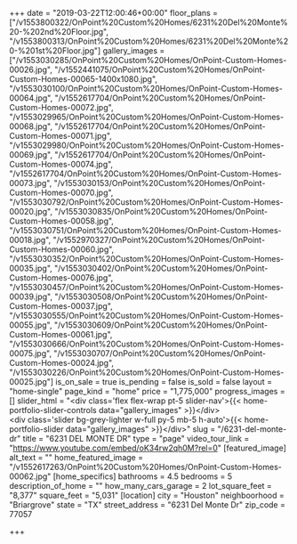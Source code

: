 +++
date = "2019-03-22T12:00:46+00:00"
floor_plans = ["/v1553800322/OnPoint%20Custom%20Homes/6231%20Del%20Monte%20-%202nd%20Floor.jpg", "/v1553800313/OnPoint%20Custom%20Homes/6231%20Del%20Monte%20-%201st%20Floor.jpg"]
gallery_images = ["/v1553030285/OnPoint%20Custom%20Homes/OnPoint-Custom-Homes-00026.jpg", "/v1552441075/OnPoint%20Custom%20Homes/OnPoint-Custom-Homes-00065-1400x1080.jpg", "/v1553030100/OnPoint%20Custom%20Homes/OnPoint-Custom-Homes-00064.jpg", "/v1552617704/OnPoint%20Custom%20Homes/OnPoint-Custom-Homes-00072.jpg", "/v1553029965/OnPoint%20Custom%20Homes/OnPoint-Custom-Homes-00068.jpg", "/v1552617704/OnPoint%20Custom%20Homes/OnPoint-Custom-Homes-00071.jpg", "/v1553029980/OnPoint%20Custom%20Homes/OnPoint-Custom-Homes-00069.jpg", "/v1552617704/OnPoint%20Custom%20Homes/OnPoint-Custom-Homes-00074.jpg", "/v1552617704/OnPoint%20Custom%20Homes/OnPoint-Custom-Homes-00073.jpg", "/v1553030153/OnPoint%20Custom%20Homes/OnPoint-Custom-Homes-00070.jpg", "/v1553030792/OnPoint%20Custom%20Homes/OnPoint-Custom-Homes-00020.jpg", "/v1553030835/OnPoint%20Custom%20Homes/OnPoint-Custom-Homes-00058.jpg", "/v1553030751/OnPoint%20Custom%20Homes/OnPoint-Custom-Homes-00018.jpg", "/v1552970327/OnPoint%20Custom%20Homes/OnPoint-Custom-Homes-00060.jpg", "/v1553030352/OnPoint%20Custom%20Homes/OnPoint-Custom-Homes-00035.jpg", "/v1553030402/OnPoint%20Custom%20Homes/OnPoint-Custom-Homes-00076.jpg", "/v1553030457/OnPoint%20Custom%20Homes/OnPoint-Custom-Homes-00039.jpg", "/v1553030508/OnPoint%20Custom%20Homes/OnPoint-Custom-Homes-00037.jpg", "/v1553030555/OnPoint%20Custom%20Homes/OnPoint-Custom-Homes-00055.jpg", "/v1553030609/OnPoint%20Custom%20Homes/OnPoint-Custom-Homes-00061.jpg", "/v1553030666/OnPoint%20Custom%20Homes/OnPoint-Custom-Homes-00075.jpg", "/v1553030707/OnPoint%20Custom%20Homes/OnPoint-Custom-Homes-00024.jpg", "/v1553030226/OnPoint%20Custom%20Homes/OnPoint-Custom-Homes-00025.jpg"]
is_on_sale = true
is_pending = false
is_sold = false
layout = "home-single"
page_kind = "home"
price = "1,775,000"
progress_images = []
slider_html = "&lt;div class='flex flex-wrap pt-5 slider-nav'&gt;{{&lt; home-portfolio-slider-controls data=\"gallery_images\" &gt;}}&lt;/div&gt;<br>&lt;div class='slider bg-grey-lighter w-full py-5 mb-5 h-auto'&gt;{{&lt; home-portfolio-slider data=\"gallery_images\" &gt;}}&lt;/div&gt;"
slug = "/6231-del-monte-dr"
title = "6231 DEL MONTE DR"
type = "page"
video_tour_link = "https://www.youtube.com/embed/oK34rw2qh0M?rel=0"
[featured_image]
alt_text = ""
home_featured_image = "/v1552617263/OnPoint%20Custom%20Homes/OnPoint-Custom-Homes-00062.jpg"
[home_specifics]
bathrooms = 4.5
bedrooms = 5
description_of_home = ""
how_many_cars_garage = 2
lot_square_feet = "8,377"
square_feet = "5,031"
[location]
city = "Houston"
neighboorhood = "Briargrove"
state = "TX"
street_address = "6231 Del Monte Dr"
zip_code = 77057

+++
